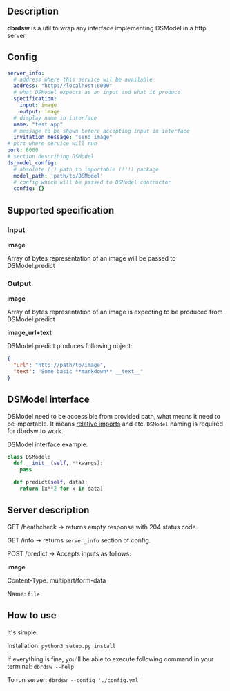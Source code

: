 ## Description
**dbrdsw** is a util to wrap any interface implementing DSModel in a http server.

## Config
```yaml
server_info:
  # address where this service wil be available
  address: "http://localhost:8000"
  # what DSModel expects as an input and what it produce
  specification:
    input: image
    output: image
  # display name in interface
  name: "test app"
  # message to be shown before accepting input in interface
  invitation_message: "send image"
# port where service will run
port: 8000
# section describing DSModel
ds_model_config:
  # absolute (!) path to importable (!!!) package
  model_path: 'path/to/DSModel'
  # config which will be passed to DSModel contructor
  config: {}
```

## Supported specification

### Input
**image**

Array of bytes representation of an image will be passed to DSModel.predict

### Output
**image**

Array of bytes representation of an image is expecting to be produced from DSModel.predict

**image_url+text**

DSModel.predict produces following object:
```json
{
  "url": "http://path/to/image",
  "text": "Some basic **markdown** __text__"
}
```

## DSModel interface
DSModel need to be accessible from provided path, what means it need to be importable.
It means [relative imports](https://docs.python.org/2.5/whatsnew/pep-328.html) and etc.
`DSModel` naming is required for dbrdsw to work.

DSModel interface example:
```python
class DSModel:
  def __init__(self, **kwargs):
    pass

  def predict(self, data):
    return [x**2 for x in data]
```

## Server description
GET /heathcheck -> returns empty response with 204 status code.

GET /info -> returns `server_info` section of config.

POST /predict ->
Accepts inputs as follows:

**image**

Content-Type: multipart/form-data

Name: `file`

## How to use
It's simple.

Installation: `python3 setup.py install`

If everything is fine, you'll be able to execute following command in your terminal:
`dbrdsw --help`

To run server:
`dbrdsw --config './config.yml'`
